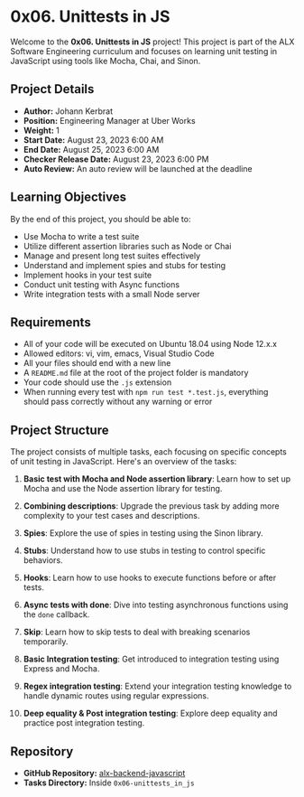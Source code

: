 # 0x06. Unittests in JS

Welcome to the **0x06. Unittests in JS** project! This project is part of the ALX Software Engineering curriculum and focuses on learning unit testing in JavaScript using tools like Mocha, Chai, and Sinon.

## Project Details

- **Author:** Johann Kerbrat
- **Position:** Engineering Manager at Uber Works
- **Weight:** 1
- **Start Date:** August 23, 2023 6:00 AM
- **End Date:** August 25, 2023 6:00 AM
- **Checker Release Date:** August 23, 2023 6:00 PM
- **Auto Review:** An auto review will be launched at the deadline

## Learning Objectives

By the end of this project, you should be able to:

- Use Mocha to write a test suite
- Utilize different assertion libraries such as Node or Chai
- Manage and present long test suites effectively
- Understand and implement spies and stubs for testing
- Implement hooks in your test suite
- Conduct unit testing with Async functions
- Write integration tests with a small Node server

## Requirements

- All of your code will be executed on Ubuntu 18.04 using Node 12.x.x
- Allowed editors: vi, vim, emacs, Visual Studio Code
- All your files should end with a new line
- A `README.md` file at the root of the project folder is mandatory
- Your code should use the `.js` extension
- When running every test with `npm run test *.test.js`, everything should pass correctly without any warning or error

## Project Structure

The project consists of multiple tasks, each focusing on specific concepts of unit testing in JavaScript. Here's an overview of the tasks:

1. **Basic test with Mocha and Node assertion library**: Learn how to set up Mocha and use the Node assertion library for testing.

2. **Combining descriptions**: Upgrade the previous task by adding more complexity to your test cases and descriptions.

3. **Spies**: Explore the use of spies in testing using the Sinon library.

4. **Stubs**: Understand how to use stubs in testing to control specific behaviors.

5. **Hooks**: Learn how to use hooks to execute functions before or after tests.

6. **Async tests with done**: Dive into testing asynchronous functions using the `done` callback.

7. **Skip**: Learn how to skip tests to deal with breaking scenarios temporarily.

8. **Basic Integration testing**: Get introduced to integration testing using Express and Mocha.

9. **Regex integration testing**: Extend your integration testing knowledge to handle dynamic routes using regular expressions.

10. **Deep equality & Post integration testing**: Explore deep equality and practice post integration testing.

## Repository

- **GitHub Repository:** [alx-backend-javascript](https://github.com/ALX/alx-backend-javascript)
- **Tasks Directory:** Inside `0x06-unittests_in_js`
